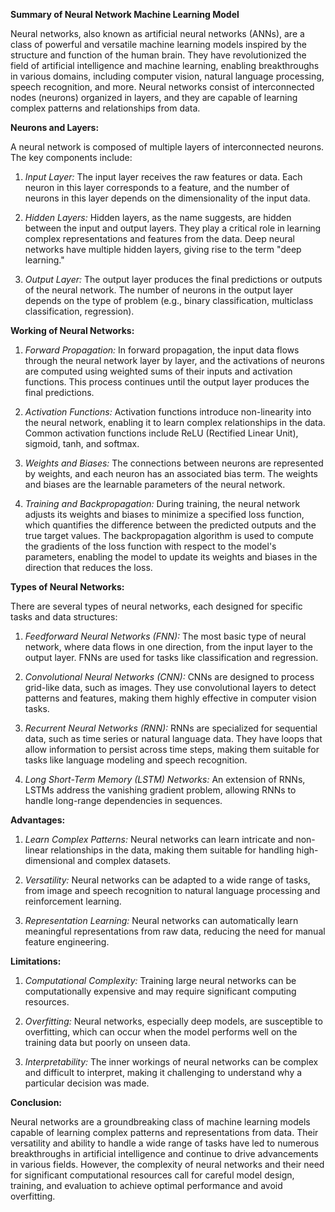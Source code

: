 **Summary of Neural Network Machine Learning Model**

Neural networks, also known as artificial neural networks (ANNs), are a class of powerful and versatile machine learning models inspired by the structure and function of the human brain. They have revolutionized the field of artificial intelligence and machine learning, enabling breakthroughs in various domains, including computer vision, natural language processing, speech recognition, and more. Neural networks consist of interconnected nodes (neurons) organized in layers, and they are capable of learning complex patterns and relationships from data.

**Neurons and Layers:**

A neural network is composed of multiple layers of interconnected neurons. The key components include:

1. *Input Layer:* The input layer receives the raw features or data. Each neuron in this layer corresponds to a feature, and the number of neurons in this layer depends on the dimensionality of the input data.

2. *Hidden Layers:* Hidden layers, as the name suggests, are hidden between the input and output layers. They play a critical role in learning complex representations and features from the data. Deep neural networks have multiple hidden layers, giving rise to the term "deep learning."

3. *Output Layer:* The output layer produces the final predictions or outputs of the neural network. The number of neurons in the output layer depends on the type of problem (e.g., binary classification, multiclass classification, regression).

**Working of Neural Networks:**

1. *Forward Propagation:* In forward propagation, the input data flows through the neural network layer by layer, and the activations of neurons are computed using weighted sums of their inputs and activation functions. This process continues until the output layer produces the final predictions.

2. *Activation Functions:* Activation functions introduce non-linearity into the neural network, enabling it to learn complex relationships in the data. Common activation functions include ReLU (Rectified Linear Unit), sigmoid, tanh, and softmax.

3. *Weights and Biases:* The connections between neurons are represented by weights, and each neuron has an associated bias term. The weights and biases are the learnable parameters of the neural network.

4. *Training and Backpropagation:* During training, the neural network adjusts its weights and biases to minimize a specified loss function, which quantifies the difference between the predicted outputs and the true target values. The backpropagation algorithm is used to compute the gradients of the loss function with respect to the model's parameters, enabling the model to update its weights and biases in the direction that reduces the loss.

**Types of Neural Networks:**

There are several types of neural networks, each designed for specific tasks and data structures:

1. *Feedforward Neural Networks (FNN):* The most basic type of neural network, where data flows in one direction, from the input layer to the output layer. FNNs are used for tasks like classification and regression.

2. *Convolutional Neural Networks (CNN):* CNNs are designed to process grid-like data, such as images. They use convolutional layers to detect patterns and features, making them highly effective in computer vision tasks.

3. *Recurrent Neural Networks (RNN):* RNNs are specialized for sequential data, such as time series or natural language data. They have loops that allow information to persist across time steps, making them suitable for tasks like language modeling and speech recognition.

4. *Long Short-Term Memory (LSTM) Networks:* An extension of RNNs, LSTMs address the vanishing gradient problem, allowing RNNs to handle long-range dependencies in sequences.

**Advantages:**

1. *Learn Complex Patterns:* Neural networks can learn intricate and non-linear relationships in the data, making them suitable for handling high-dimensional and complex datasets.

2. *Versatility:* Neural networks can be adapted to a wide range of tasks, from image and speech recognition to natural language processing and reinforcement learning.

3. *Representation Learning:* Neural networks can automatically learn meaningful representations from raw data, reducing the need for manual feature engineering.

**Limitations:**

1. *Computational Complexity:* Training large neural networks can be computationally expensive and may require significant computing resources.

2. *Overfitting:* Neural networks, especially deep models, are susceptible to overfitting, which can occur when the model performs well on the training data but poorly on unseen data.

3. *Interpretability:* The inner workings of neural networks can be complex and difficult to interpret, making it challenging to understand why a particular decision was made.

**Conclusion:**

Neural networks are a groundbreaking class of machine learning models capable of learning complex patterns and representations from data. Their versatility and ability to handle a wide range of tasks have led to numerous breakthroughs in artificial intelligence and continue to drive advancements in various fields. However, the complexity of neural networks and their need for significant computational resources call for careful model design, training, and evaluation to achieve optimal performance and avoid overfitting.